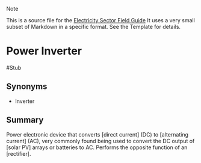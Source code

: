 > [!NOTE] 
> This is a source file for the [Electricity Sector Field Guide](https://grahamlea.github.io/Electricity-Sector-Field-Guide/)
> It uses a very small subset of Markdown in a specific format. See the Template for details.

# Power Inverter
#Stub

## Synonyms
- Inverter


## Summary

Power electronic device that converts [direct current] (DC) to [alternating current] (AC),
very commonly found being used to convert the DC output of [solar PV] arrays or batteries to AC.
Performs the opposite function of an [rectifier].

